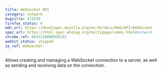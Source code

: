 ```yaml
---
title: WebSocket API
category: network
bugzilla: 472529
firefox_status: 4
mdn_url: https://developer.mozilla.org/en-US/docs/Web/API/WebSocket
spec_url: https://html.spec.whatwg.org/multipage/comms.html#network
chrome_ref: 6555138000945152
webkit_status: shipped
ie_ref: WebSocket
---
```


Allows creating and managing a WebSocket connection to a server, as well as sending and receiving data on the connection.
